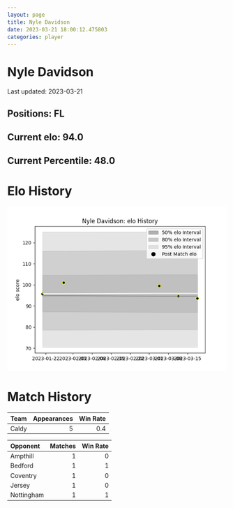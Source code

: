 ```yaml
---  
layout: page  
title: Nyle Davidson  
date: 2023-03-21 18:00:12.475803  
categories: player  
---
```

# Nyle Davidson


Last updated: 2023-03-21
## Positions: FL

## Current elo: 94.0

## Current Percentile: 48.0

# Elo History


![elo history](history_NyleDavidson.png)
# Match History


| Team   |   Appearances |   Win Rate |
|:-------|--------------:|-----------:|
| Caldy  |             5 |        0.4 |

| Opponent   |   Matches |   Win Rate |
|:-----------|----------:|-----------:|
| Ampthill   |         1 |          0 |
| Bedford    |         1 |          1 |
| Coventry   |         1 |          0 |
| Jersey     |         1 |          0 |
| Nottingham |         1 |          1 |